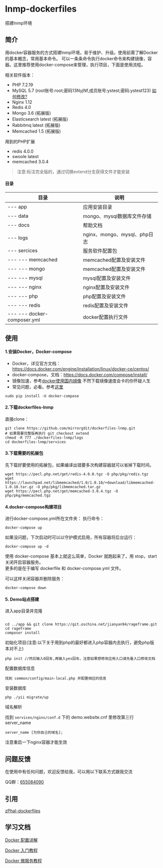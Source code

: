# lnmp-dockerfiles

搭建lnmp环境

## 简介
用docker容器服务的方式搭建lnmp环境，易于维护、升级。使用前需了解Docker的基本概念，常用基本命令。
可以一条条命令执行docker命令来构建镜像，容器。这里推荐使用docker-compose来管理，执行项目，下面是使用流程。

相关软件版本：
- PHP 7.2.19
- MySQL 5.7 (root账号:root;密码13NyjNf,成员账号:ystest;密码:ystest123) [如何修改?](https://github.com/mirrorgdit/dockerfiles-lnmp/blob/master/docs/issue.md)
- Nginx 1.12
- Redis 4.0
- Mongo 3.6 (拓展版)
- Elasticsearch latest (拓展版)
- Rabbitmq latest (拓展版)
- Memcached 1.5 (拓展版)

用到的PHP扩展
- redis 4.0.0
- swoole latest
- memcached 3.0.4

> 注意:标注完全版的，通过切换extend分支获得文件才能安装

#### 目录

目录 | 说明
---|---
--- app | 应用安装目录
--- data | mongo、mysql数据库文件存储
--- docs | 帮助文档
--- logs | nginx、mongo、mysql、php日志
--- sercices | 服务软件配置包
--- --- memcached | memcached配置及安装文件
--- --- mongo | memcached配置及安装文件
--- --- mysql | mysql配置及安装文件
--- --- nginx | nginx配置及安装文件
--- --- php | php配置及安装文件
--- --- redis | redis配置及安装文件
--- --- docker-composer.yml | docker配置执行文件


## 使用
#### 1.安装Docker，Docker-compose  
- Docker，详见官方文档：https://docs.docker.com/engine/installation/linux/docker-ce/centos/
- docker-compose，文档：https://docs.docker.com/compose/install/
- 镜像加速，参考[docker使用国内镜像](https://github.com/yeasy/docker_practice/blob/master/install/mirror.md)
       不然下载镜像速度会卡的你怀疑人生
- 常见问题，必看。参考[这里](https://github.com/mirrorgdit/dockerfiles-lnmp/blob/master/docs/issue.md)
```
sudo pip install -U docker-compose
```

#### 2.下载dockerfiles-lnmp
直接clone：
```
git clone https://github.com/mirrorgdit/dockerfiles-lnmp.git
# 如果需要完整版再执行 git checkout extend
chmod -R 777 ./dockerfiles-lnmp/logs
cd dockerfiles-lnmp/services
```

#### 3.下载需要的拓展包
先下载好要使用的拓展包，如果编译出错要多次构建容器就可以省掉下载时间。
```
wget https://pecl.php.net/get/redis-4.0.0.tgz -O php/pkg/redis.tgz  
wget https://launchpad.net/libmemcached/1.0/1.0.18/+download/libmemcached-1.0.18.tar.gz -O php/pkg/libmemcached.tar.gz  
wget https://pecl.php.net/get/memcached-3.0.4.tgz -O php/pkg/memcached.tgz  
```

#### 4.docker-compose构建项目
进行docker-compose.yml所在文件夹：
执行命令：
```
docker-compose up
```  

如果没问题，下次启动时可以以守护模式启用，所有容器将后台运行：  
```
docker-compose up -d
``` 

使用 docker-compose 基本上就这么简单，Docker 就跑起来了，用 stop，start 关闭开启容器服务。  
更多的是在于编写 dockerfile 和 docker-compose.yml 文件。 

可以这样关闭容器并删除服务：
```
docker-compose down
```

#### 5. Demo站点搭建

进入app目录并克隆

```

cd ../app && git clone https://git.oschina.net/jianyan94/rageframe.git
cd rageframe
composer install
```

初始化项目(注意:以下关于用到php的最好都进入php容器内去执行，避免php版本对不上)

```
php init //然后输入0回车,再输入yes回车，注意如果想修改应用入口请先看入口修改文档
```

配置数据库信息

```
找到 common/config/main-local.php 并配置相应的信息
```

安装数据库

```
php ./yii migrate/up
```

域名解析

找到 `services/nginx/conf.d` 下的 demo.website.cnf 里修改第三行server_name
```
server_name [为你自己的域名]; 
```
注意重启一下nginx容器才能生效

## 问题反馈

在使用中有任何问题，欢迎反馈给我，可以用以下联系方式跟我交流

QQ群：[655084090](https://jq.qq.com/?_wv=1027&k=4BeVA2r)

## 引用

[zPhal-dockerfiles](https://github.com/ZpGuo/zPhal-dockerfiles)

## 学习文档
[Docker 配置详解](https://www.jianshu.com/p/2217cfed29d7)

[Docker 入门教程](http://www.ruanyifeng.com/blog/2018/02/docker-tutorial.html)

[Docker 微服务教程](http://www.ruanyifeng.com/blog/2018/02/docker-wordpress-tutorial.html)

